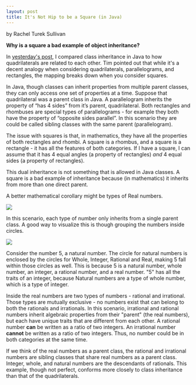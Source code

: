 ```yaml
---
layout: post
title: It's Not Hip to be a Square (in Java)
---
```


by Rachel Turek Sullivan

**Why is a square a bad example of object inheritance?**

In <a href="https://retsullivan.github.io/Your-Mother-was-a-Toaster-and-your-Father-Smelled-of-Class-Inheritance/" target="_blank">yesterday's post</a>, I compared class inheritance in Java to how quadrilaterals are related to each other. Tim pointed out that while it's a decent analogy when considering quadrilaterals, parallelograms, and rectangles, the mapping breaks down when you consider squares.

In Java, though classes can inherit properties from multiple parent classes, they can only access one set of properties at a time. Suppose that quadrilateral was a parent class in Java. A parallelogram inherits the property of “has 4 sides” from it’s parent, quadrilateral. Both rectangles and rhombuses are special types of parallelograms - for example they both have the property of “opposite sides parallel”. In this scenario they are could be called sibling classes with the same parent (parallelogram). 

The issue with squares is that, in mathematics, they have all the properties of both rectangles and rhombi. A square is a rhombus, and a square is a rectangle - it has all the features of both categories. If I have a square, I can assume that it has 4 equal angles (a property of rectangles) *and* 4 equal sides (a property of rectangles).  

This dual inheritance is not something that is allowed in Java classes.  A square is a bad example of inheritance because (in mathematics) it inherits from more than one direct parent.

A better mathematical corollary might be types of Real numbers. 

![](https://cdn1.byjus.com/wp-content/uploads/2019/04/Real-Numbers-Chart.png)


In this scenario, each type of number only inherits from a single parent class. A good way to visualize this is though grouping the numbers inside circles.


![](http://cyclesrecycled.com/wp-content/uploads/2018/05/classifying-real-numbers-worksheets-pdf-classification-of-diagram-are-made-up-five-different-types-as.jpg)

Consider the number 5, a natural number. The circle for natural numbers is enclosed by the circles for Whole, Integer, Rational and Real, making 5 fall within those circles as well. This is because 5 is a natural number, whole number, an integer, a rational number, and a real number. "5" has all the traits of an integer, because Natural numbers are a type of whole number, which is a type of integer.

Inside the real numbers are two types of numbers - rational and irrational.  Those types are mutually exclusive - no numbers exist that can belong to both the rationals and irrationals.  In this scenario, irrational and rational numbers inherit algebraic properties from their "parent" (the real numbers), but each have unique traits that are different from each other. A rational number **can** be written as a ratio of two integers.  An irrational number **cannot** be written as a ratio of two integers.  Thus, no number could be in both categories at the same time. 

If we think of the real numbers as a parent class, the rational and irrational numbers are sibling classes that share real numbers as a parent class. Integer, whole, and natural numbers are the descendants of rationals. This example, though not perfect, conforms more closely to class inheritance than that of the quadrilaterals. 
